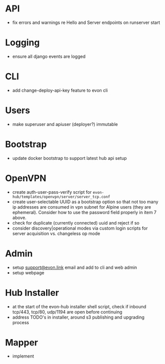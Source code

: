 # API

* fix errors and warnings re Hello and Server endpoints on runserver start

# Logging

* ensure all django events are logged

# CLI

* add change-deploy-api-key feature to evon cli

# Users

* make superuser and apiuser (deployer?) immutable

# Bootstrap

* update docker bootstrap to support latest hub api setup

# OpenVPN

* create auth-user-pass-verify script for `evon-hub/templates/openvpn/server/server_tcp.conf`
 * create user-selectable UUID as a bootstrap option so that not too many ip addresses are consumed in vpn subnet for Alpine users (they are ephemeral). Consider how to use the password field properly in item 7 above.
 * check for duplicate (currently connected) uuid and reject if so
 * consider discovery|operational modes via custom login scripts for server acquisition vs. changeless op mode

# Admin

* setup support@evon.link email and add to cli and web admin
* setup webpage

# Hub Installer

* at the start of the evon-hub installer shell script, check if inbound tcp/443, tcp/80, udp/1194 are open before continuing
* address TODO's in installer, around s3 publishing and upgrading process

# Mapper

* implement
